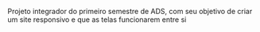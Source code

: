 Projeto integrador do primeiro semestre de ADS, com seu objetivo de criar um site responsivo e que as telas funcionarem entre si
